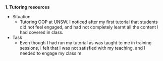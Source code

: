 **1. Tutoring resources**
- Situation
	- Tutoring OOP at UNSW. I noticed after my first tutorial that students did not feel engaged, and had not completely learnt all the content I had covered in class.
- Task
	- Even though I had run my tutorial as was taught to me in training sessions, I felt that I was not satisfied with my teaching, and I needed to engage my class m
